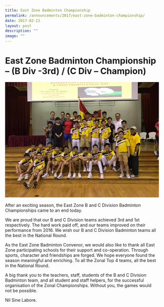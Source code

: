 ```yaml
---
title: East Zone Badminton Championship
permalink: /announcements/2017/east-zone-badminton-championship/
date: 2017-02-21
layout: post
description: ""
image: ""
---
```


# **East Zone Badminton Championship – (B Div -3rd) / (C Div – Champion)**

![](/images/1-2.jpg)

After an exciting season, the East Zone B and C Division Badminton Championships came to an end today.

We are proud that our B and C Division teams achieved 3rd and 1st respectively. The hard work paid off, and our teams improved on their performance from 2016. We wish our B and C Division Badminton teams all the best in the National Round.

As the East Zone Badminton Convenor, we would also like to thank all East Zone participating schools for their support and co-operation. Through sports, character and friendships are forged. We hope everyone found the season meaningful and enriching. To all the Zonal Top 4 teams, all the best in the National Round.

A big thank you to the teachers, staff, students of the B and C Division Badminton team, and all student and staff helpers, for the successful organisation of the Zonal Championships. Without you, the games would not be possible.

Nil Sine Labore.